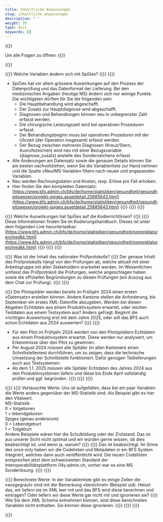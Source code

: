 ```yaml
---
title: Inhaltliche Anpassungen
slug: inhaltliche_anpassungen
description: " "
weight: 20
type: docs
keywords: []
---
```

{{<faqBlock>}}

Um alle Fragen zu öffnen: {{<collapsibleGroupCommand groupId="anpassungen">}}

{{<numberedList>}}

{{<listItem>}}
Welche Variablen ändern sich mit SpiGes?
{{<collapsibleBlock groupId="anpassungen">}}
{{<markdown>}}
- SpiGes hat vor allem grössere Auswirkungen auf den Prozess der Datenprüfung und das Datenformat der Lieferung. Bei den medizinischen Angaben (heutige MS) ändern sich nur wenige Punkte. Die wichtigsten dürften für Sie die folgenden sein:
	- Die Hauptbehandlung wird abgeschafft. 
	- Der Zusatz zur Hauptdiagnose wird abgeschafft. 
	- Diagnosen und Behandlungen können neu in unbegrenzter Zahl erfasst werden. 
	- Die chirurgische Leistungszeit wird bei operativen Prozeduren erfasst. 
	- Der Behandlungsbeginn muss bei operativen Prozeduren mit der Uhrzeit (der Operation insgesamt) erfasst werden.  
	- Der Bezug zwischen mehreren Diagnosen (Kreuz/Stern, Ausrufezeichen) wird neu mit einer Bezugsvariable (diagnose_zusatz) anstelle des Sonderzeichens erfasst. 
- Alle Änderungen am Datensatz sowie die genauen Details können Sie am besten nachvollziehen, wenn Sie die Variablenliste zur Hand nehmen und die Spalte «Neu/MS-Variable» filtern nach neuen und angepassten Variablen. 
- Neu werden Rechnungsdaten und Kosten, resp. Erlöse pro Fall erhoben. 
- Hier finden Sie den kompletten Datensatz: [https://www.bfs.admin.ch/bfs/de/home/statistiken/gesundheit/gesundheitswesen/projekt-spiges.assetdetail.25885643.html](https://www.bfs.admin.ch/bfs/de/home/statistiken/gesundheit/gesundheitswesen/projekt-spiges.assetdetail.25885643.html)
{{</markdown>}}
{{</collapsibleBlock>}}
{{</listItem>}}

{{<listItem>}}
Welche Auswirkungen hat SpiGes auf die Kodierrichtlinien?
{{<collapsibleBlock groupId="anpassungen">}}
{{<markdown>}}
Diese Informationen finden Sie im Kodierungshandbuch. Dieses ist unter dem folgenden Link herunterladbar: [https://www.bfs.admin.ch/bfs/de/home/statistiken/gesundheit/nomenklaturen/medkk.html](https://www.bfs.admin.ch/bfs/de/home/statistiken/gesundheit/nomenklaturen/medkk.html)
{{</markdown>}}
{{</collapsibleBlock>}}
{{</listItem>}}

{{<listItem>}}
Was ist der Inhalt des nationalen Prüfprotokolls?
{{<collapsibleBlock groupId="anpassungen">}}
Der genaue Inhalt des Prüfprotokolls hängt von den Prüfungen ab, welche aktuell mit einer Arbeitsgruppe mit allen Stakeholdern erarbeitet werden. Im Wesentlichen umfasst das Prüfprotokoll die Prüfungen, welche angeschlagen haben sowie die offiziellen Begründungen zu diesen Prüfungen (ein Auszug aus dem Chat zur Prüfung).
{{</collapsibleBlock>}}
{{</listItem>}}

{{<listItem>}}
Die Pilotspitäler werden bereits im Frühjahr 2024 einen ersten «Datensatz» erstellen können. Andere Kantone stellen die Anforderung, bis September ein erstes XML-Datenfile abzugeben. Werden bei diesen Abgaben Echtdaten aus einem Produktivsystem erwartet, oder reichen Testdaten aus einem Testsystem aus? Anders gefragt: Beginnt die «richtige» Auswertung erst mit dem Jahre 2025, oder will das BFS auch schon Echtdaten aus 2024 auswerten?
{{<collapsibleBlock groupId="anpassungen">}}
{{<markdown>}}
- Für den Pilot im Frühjahr 2024 werden von den Pilotspitälern Echtdaten aus einem Produktivsystem erwartet. Diese werden nur analysiert, um Erkenntnisse über den Pilot zu gewinnen. 
- Per August 2024 müssen alle Spitäler (in allen Kantonen) einen Schnittstellentest durchführen, um zu zeigen, dass die technische Umsetzung der Schnittstelle funktioniert. Dafür genügen Teillieferungen auch aus Testsystemen. 
- Ab dem 1.1. 2025 müssen alle Spitäler Echtdaten des Jahres 2024 aus den Produktivsystemen liefern und diese bis Ende April vollständig prüfen und ggf. begründen. 
{{</markdown>}}
{{</collapsibleBlock>}}
{{</listItem>}}

{{<listItem>}}
{{<markdown>}}
Vertauschte Werte: Uns ist aufgefallen, dass bei ein paar Variablen die Werte anders gegenüber der MS-Statistik sind. Als Beispiel gibt es hier den Vitalwert.       
MS-Statistik:       
0 = totgeboren      
1 = lebendgeboren       
Spiges (genau andersrum):              
0 = Lebendgeburt        
1 = Totgeburt 		
Andere Beispiele wären hier die Schulbildung oder der Zivilstand. Das ist aus unserer Sicht nicht optimal und wir würden gerne wissen, ob dies beabsichtigt ist, und wenn ja, warum? 
{{</markdown>}}
{{<collapsibleBlock groupId="anpassungen">}}
Das ist beabsichtigt. Im Sinne des once only haben wir die Codelisten und Metadaten in ein BFS System integriert, welches dann auch veröffentlicht wird. Die neuen Codelisten entsprechen jetzt dem schweizweiten Standard der Interoperabilitätsplattform i14y.admin.ch, vorher war es eine MS Sonderlösung.
{{</collapsibleBlock>}}
{{</listItem>}}

{{<listItem>}}
Berechnete Werte: In der Variablenliste gibt es einige Zeilen die «ausgegraut» sind mit der Bemerkung «berechnet» (Beispiel uid). Heisst das, wir liefern sie im XML leer mit und das BFS wird diese berechnen und eintragen? Oder liefern wir diese Werte gar nicht mit und ignorieren sie? 
{{<collapsibleBlock groupId="anpassungen">}}
Wie Sie dem XML Schema entnehmen können, sind diese berechneten Variablen nicht enthalten. Sie können diese ignorieren.
{{</collapsibleBlock>}}
{{</listItem>}}
{{</numberedList>}}

{{</faqBlock>}}